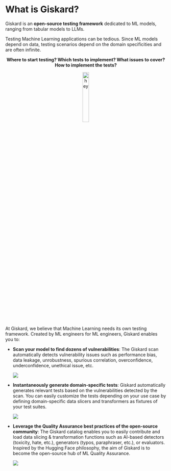 # What is Giskard?

Giskard is an **open-source testing framework** dedicated to ML models, ranging from tabular models to LLMs.

Testing Machine Learning applications can be tedious. Since ML models depend on data, testing scenarios depend on the domain specificities and are often infinite. 

<p align="center">
<strong>Where to start testing? Which tests to implement? What issues to cover? How to implement the tests?</strong>
</p>

<p align="center">
  <img src="https://giskard.readthedocs.io/en/latest/_images/hey.png" alt="hey" width="20%">
</p>

At Giskard, we believe that Machine Learning needs its own testing framework. Created by ML engineers for ML engineers, Giskard enables you to:

- **Scan your model to find dozens of vulnerabilities**: The Giskard scan automatically detects vulnerability issues such as performance bias, data leakage, unrobustness, spurious correlation, overconfidence, underconfidence, unethical issue, etc.

  ![](/_static/scan_example.png)
- **Instantaneously generate domain-specific tests**: Giskard automatically generates relevant tests based on the vulnerabilities detected by the scan. You can easily customize the tests depending on your use case by defining domain-specific data slicers and transformers as fixtures of your test suites.

  ![](/_static/test_suite_example.png)
- **Leverage the Quality Assurance best practices of the open-source community**: The Giskard catalog enables you to easily contribute and load data slicing & transformation functions such as AI-based detectors (toxicity, hate, etc.), generators (typos, paraphraser, etc.), or evaluators. Inspired by the Hugging Face philosophy, the aim of Giskard is to become the open-source hub of ML Quality Assurance.

  ![](/_static/catalog_example.png)
